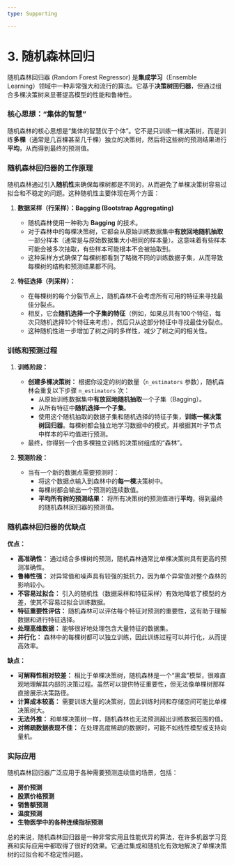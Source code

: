 ```yaml
---
type: Supporting

---
```


# 3. 随机森林回归


随机森林回归器 (Random Forest Regressor) 是**集成学习**（Ensemble Learning）领域中一种非常强大和流行的算法。它基于**决策树回归器**，但通过组合多棵决策树来显著提高模型的性能和鲁棒性。

### 核心思想：“集体的智慧”

随机森林的核心思想是“集体的智慧优于个体”。它不是只训练一棵决策树，而是训练**多棵**（通常是几百棵甚至几千棵）独立的决策树，然后将这些树的预测结果进行**平均**，从而得到最终的预测值。

### 随机森林回归器的工作原理

随机森林通过引入**随机性**来确保每棵树都是不同的，从而避免了单棵决策树容易过拟合和不稳定的问题。这种随机性主要体现在两个方面：

1.  **数据采样（行采样）：Bagging (Bootstrap Aggregating)**
    * 随机森林使用一种称为 **Bagging** 的技术。
    * 对于森林中的每棵决策树，它都会从原始训练数据集中**有放回地随机抽取**一部分样本（通常是与原始数据集大小相同的样本量）。这意味着有些样本可能会被多次抽取，有些样本可能根本不会被抽取到。
    * 这种采样方式确保了每棵树都看到了略微不同的训练数据子集，从而导致每棵树的结构和预测结果都不同。

2.  **特征选择（列采样）：**
    * 在每棵树的每个分裂节点上，随机森林不会考虑所有可用的特征来寻找最佳分裂点。
    * 相反，它会**随机选择一个子集的特征**（例如，如果总共有100个特征，每次只随机选择10个特征来考虑），然后只从这部分特征中寻找最佳分裂点。
    * 这种随机性进一步增加了树之间的多样性，减少了树之间的相关性。

### 训练和预测过程

1.  **训练阶段：**
    * **创建多棵决策树：** 根据你设定的树的数量（`n_estimators` 参数），随机森林会重复以下步骤 `n_estimators` 次：
        * 从原始训练数据集中**有放回地随机抽取**一个子集（Bagging）。
        * 从所有特征中**随机选择一个子集**。
        * 使用这个随机抽取的数据子集和随机选择的特征子集，**训练一棵决策树回归器**。每棵树都会独立地学习数据中的模式，并根据其叶子节点中样本的平均值进行预测。
    * 最终，你得到一个由多棵独立训练的决策树组成的“森林”。

2.  **预测阶段：**
    * 当有一个新的数据点需要预测时：
        * 将这个数据点输入到森林中的**每一棵**决策树中。
        * 每棵树都会输出一个预测的连续数值。
        * **平均所有树的预测结果：** 将所有决策树的预测值进行**平均**，得到最终的随机森林回归器的预测值。

### 随机森林回归器的优缺点

**优点：**

* **高准确性：** 通过结合多棵树的预测，随机森林通常比单棵决策树具有更高的预测准确性。
* **鲁棒性强：** 对异常值和噪声具有较强的抵抗力，因为单个异常值对整个森林的影响较小。
* **不容易过拟合：** 引入的随机性（数据采样和特征采样）有效地降低了模型的方差，使其不容易过拟合训练数据。
* **特征重要性评估：** 随机森林可以评估每个特征对预测的重要性，这有助于理解数据和进行特征选择。
* **处理高维数据：** 能够很好地处理包含大量特征的数据集。
* **并行化：** 森林中的每棵树都可以独立训练，因此训练过程可以并行化，从而提高效率。

**缺点：**

* **可解释性相对较差：** 相比于单棵决策树，随机森林是一个“黑盒”模型，很难直观地理解其内部的决策过程。虽然可以提供特征重要性，但无法像单棵树那样直接展示决策路径。
* **计算成本较高：** 需要训练大量的决策树，因此训练时间和存储空间可能比单棵决策树大。
* **无法外推：** 和单棵决策树一样，随机森林也无法预测超出训练数据范围的值。
* **对稀疏数据表现不佳：** 在处理高度稀疏的数据时，可能不如线性模型或支持向量机。

### 实际应用

随机森林回归器广泛应用于各种需要预测连续值的场景，包括：

* **房价预测**
* **股票价格预测**
* **销售额预测**
* **温度预测**
* **生物医学中的各种连续指标预测**

总的来说，随机森林回归器是一种非常实用且性能优异的算法，在许多机器学习竞赛和实际应用中都取得了很好的效果。它通过集成和随机化有效地解决了单棵决策树的过拟合和不稳定性问题。


